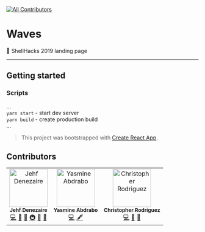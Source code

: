 
[![All Contributors](https://img.shields.io/badge/all_contributors-3-orange.svg?style=flat-square)](#contributors-)
# Waves 

🌊  ShellHacks 2019 landing page

---
## Getting started

### Scripts
...
<br/>
`yarn start` - start dev server
<br/>
`yarn build` - create production build 
<br/>
...

> This project was bootstrapped with [Create React App](https://github.com/facebook/create-react-app).

## Contributors


<!-- ALL-CONTRIBUTORS-LIST:START - Do not remove or modify this section -->
<!-- prettier-ignore-start -->
<!-- markdownlint-disable -->
<table>
  <tr>
    <td align="center"><a href="https://github.com/Jehfkemsy"><img src="https://avatars0.githubusercontent.com/u/32716551?v=4" width="100px;" alt="Jehf Denezaire"/><br /><sub><b>Jehf Denezaire</b></sub></a><br /><a href="https://github.com/upe-fiu/Waves/commits?author=Jehfkemsy" title="Code">💻</a> <a href="#review-Jehfkemsy" title="Reviewed Pull Requests">👀</a> <a href="https://github.com/upe-fiu/Waves/issues?q=author%3AJehfkemsy" title="Bug reports">🐛</a> <a href="#infra-Jehfkemsy" title="Infrastructure (Hosting, Build-Tools, etc)">🚇</a> <a href="#maintenance-Jehfkemsy" title="Maintenance">🚧</a> <a href="#projectManagement-Jehfkemsy" title="Project Management">📆</a></td>
    <td align="center"><a href="https://github.com/yasmine0217"><img src="https://avatars3.githubusercontent.com/u/26018436?v=4" width="100px;" alt="Yasmine Abdrabo"/><br /><sub><b>Yasmine Abdrabo</b></sub></a><br /><a href="https://github.com/upe-fiu/Waves/commits?author=yasmine0217" title="Code">💻</a> <a href="#content-yasmine0217" title="Content">🖋</a></td>
    <td align="center"><a href="http://mrmcpowned.com"><img src="https://avatars2.githubusercontent.com/u/5028527?v=4" width="100px;" alt="Christopher Rodriguez"/><br /><sub><b>Christopher Rodriguez</b></sub></a><br /><a href="https://github.com/upe-fiu/Waves/commits?author=mrmcpowned" title="Code">💻</a> <a href="https://github.com/upe-fiu/Waves/issues?q=author%3Amrmcpowned" title="Bug reports">🐛</a> <a href="#ideas-mrmcpowned" title="Ideas, Planning, & Feedback">🤔</a></td>
  </tr>
</table>

<!-- markdownlint-enable -->
<!-- prettier-ignore-end -->
<!-- ALL-CONTRIBUTORS-LIST:END -->





